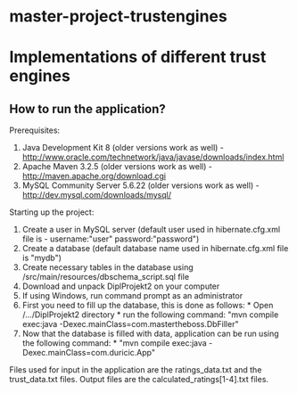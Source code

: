 # master-project-trustengines
Implementations of different trust engines
==========================================

How to run the application?
---------------------------

Prerequisites:

  1. Java Development Kit 8 (older versions work as well) -
      http://www.oracle.com/technetwork/java/javase/downloads/index.html
  2. Apache Maven 3.2.5 (older versions work as well) - 
      http://maven.apache.org/download.cgi
  3. MySQL Community Server 5.6.22 (older versions work as well) - 
      http://dev.mysql.com/downloads/mysql/
  
Starting up the project:

  1. Create a user in MySQL server (default user used in hibernate.cfg.xml file is - username:"user" password:"password")
  2. Create a database (default database name used in hibernate.cfg.xml file is "mydb")
  3. Create necessary tables in the database using /src/main/resources/dbschema_script.sql file
  4. Download and unpack DiplProjekt2 on your computer
  5. If using Windows, run command prompt as an administrator
  6. First you need to fill up the database, this is done as follows:
    * Open /.../DiplProjekt2 directory
    * run the following command: "mvn compile exec:java -Dexec.mainClass=com.mastertheboss.DbFiller"
  7. Now that the database is filled with data, application can be run using the following command:
    * "mvn compile exec:java -Dexec.mainClass=com.duricic.App"
    
Files used for input in the application are the ratings_data.txt and the trust_data.txt files.
Output files are the calculated_ratings[1-4].txt files.


